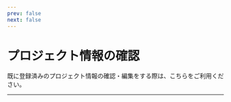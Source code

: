 ```yaml
---
prev: false
next: false
---
```


# プロジェクト情報の確認

既に登録済みのプロジェクト情報の確認・編集をする際は、こちらをご利用ください。

---
<br>
<FormGetProject/>
<Footer/>